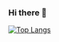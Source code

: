 ### Hi there 👋
[![Top Langs](https://github-readme-stats.vercel.app/api/top-langs/?username=WildBoni)](https://github.com/anuraghazra/github-readme-stats)
<!--
**WildBoni/WildBoni** is a ✨ _special_ ✨ repository because its `README.md` (this file) appears on your GitHub profile.

Here are some ideas to get you started:

- 🔭 I’m currently working on ...
- 🌱 I’m currently learning ...
- 👯 I’m looking to collaborate on ...
- 🤔 I’m looking for help with ...
- 💬 Ask me about ...
- 📫 How to reach me: ...
- 😄 Pronouns: ...
- ⚡ Fun fact: ...
-->
